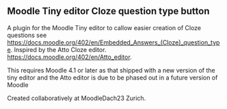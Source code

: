 ## Moodle Tiny editor Cloze question type button

A plugin for the Moodle Tiny editor to callow easier creation of Cloze questions
see https://docs.moodle.org/402/en/Embedded_Answers_(Cloze)_question_type. Inspired by the Atto Cloze editor. https://docs.moodle.org/402/en/Atto_editor.

This requires Moodle 4.1 or later as that shipped with a new version of the tiny editor and the Atto editor is due to be phased out in a future version of Moodle

Created collaboratively at MoodleDach23 Zurich.




